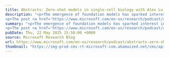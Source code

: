 ```yaml
---
title: Abstracts: Zero-shot models in single-cell biology with Alex Lu
description: "<p>The emergence of foundation models has sparked interest in applications to single-cell biology, but when tested in zero-shot settings, they underperform compared to simpler methods. Alex Lu shares insights on why more research on AI models is needed in biological applications.</p>
<p>The post <a href='https://www.microsoft.com/en-us/research/podcast/abstracts-zero-shot-models-in-single-cell-biology-with-alex-lu/'>Abstracts: Zero-shot models in single-cell biology with Alex Lu</a> appeared first on <a href='https://www.microsoft.com/en-us/research'>Microsoft Research</a>.</p>"
summary: "<p>The emergence of foundation models has sparked interest in applications to single-cell biology, but when tested in zero-shot settings, they underperform compared to simpler methods. Alex Lu shares insights on why more research on AI models is needed in biological applications.</p>
<p>The post <a href='https://www.microsoft.com/en-us/research/podcast/abstracts-zero-shot-models-in-single-cell-biology-with-alex-lu/'>Abstracts: Zero-shot models in single-cell biology with Alex Lu</a> appeared first on <a href='https://www.microsoft.com/en-us/research'>Microsoft Research</a>.</p>"
pubDate: Thu, 22 May 2025 15:58:00 +0000
source: Microsoft Research Blog
url: https://www.microsoft.com/en-us/research/podcast/abstracts-zero-shot-models-in-single-cell-biology-with-alex-lu/
thumbnail: "https://img-prod-cms-rt-microsoft-com.akamaized.net/cms/api/am/imageFileData/RE1Mu3b?ver=5c31&h=30"
---
```


